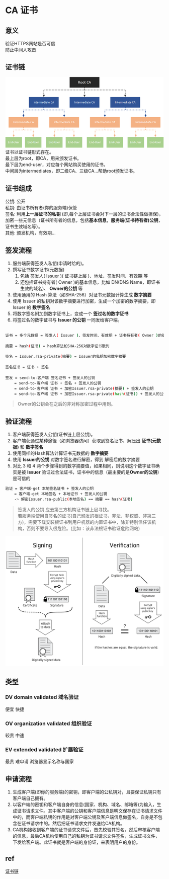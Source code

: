# CA 证书

## 意义

验证HTTPS网站是否可信  
防止中间人攻击  

## 证书链

![calink](res/CA-link.png)
证书以证书链形式存在。  
最上层为root，即CA，用来颁发证书。  
最下层为end-user，对应每个网站购买使用的证书。  
中间层为intermediates，即二级CA、三级CA...帮助root颁发证书。  

## 证书组成

公钥: 公开  
私钥: 由证书所有者(你的服务端)保管  
签名: 利用**上一层证书的私钥** (即,每个上层证书会对下一层的证书合法性做担保)，加密一些元信息（证书所有者的信息，包括**基本信息**，**服务端(证书持有者)公钥**，证书生效域名等）。  
其他: 颁发机构，有效期...  

## 签发流程

1. 服务端获得签发人私钥(申请时给的)。
2. 撰写证书数字证书(元数据)
   1. 包括 签发人( Issuer )( 证书链上层 )、地址、签发时间、有效期 等
   2. 还包括证书持有者( Owner )的基本信息，比如 DN(DNS Name，即证书生效的域名)、 **Owner的公钥** 等
3. 使用通用的 Hash 算法（如SHA-256）对证书元数据计算生成 **数字摘要**
4. 使用 Issuer 的私钥对该数字摘要进行加密，生成一个加密的数字摘要，即 Issuer 的 **数字签名**
5. 将数字签名附加到数字证书上，变成一个 **签过名的数字证书**
6. 将签过名的数字证书与 **Issuer 的公钥** 一同发给客户端。

```bash

证书 = 多个元数据 = 签发人( Issuer )、签发时间、有效期 + 证书持有者( Owner )的基本信息，比如 DN(DNS Name，即证书生效的域名)、 Owner的公钥...  

摘要 = hash(证书) = hash算法如SHA-256对数字证书散列  

签名 = Issuer.rsa-private(摘要) = Issuer的私钥加密数字摘要  

签名证书 = 证书 + 签名  

签发 = send-to-客户端 签名证书 + 签发人的公钥  
    = send-to-客户端 证书 + 签名 + 签发人的公钥  
    = send-to-客户端 证书 + 加密Issuer.rsa-private(摘要) + 签发人的公钥  
    = send-to-客户端 证书 + 加密Issuer.rsa-private(hash(证书)) + 签发人的公钥  
```

> Owner的公钥会在之后的非对称加密过程中用到。  

## 验证流程

1. 客户端获得签发人公钥(证书链上层公钥)。
2. 客户端获通过某种途径（如浏览器访问）获取到签名证书，解压出 **证书(元数据)** 和 **数字签名**
3. 使用同样的Hash算法计算证书元数据的 **数字摘要**
4. 使用 **Issuer的公钥** 对数字签名进行解密，得到 解密后的数字摘要
5. 对比 3 和 4 两个步骤得到的数字摘要值，如果相同，则说明这个数字证书确实是被 **Issuer** 验证过合法证书，证书中的信息（最主要的是**Owner的公钥**）是可信的

```bash
验证 = 客户端-get 本地签名证书 + 签发人的公钥
    = 客户端-get 本地签名 + 本地证书 + 签发人的公钥
    -> 解密Issuer.rsa-public(本地签名) == 摘要 == hash(证书)
```

> 签发人的公钥 应去第三方机构证书链上层寻找。  
> 若服务端使用自签名的证书(自己颁发的根证书，非法、非权威、非第三方)，需要下载安装根证书到用户机器的内置证书中，除非特别信任该机构，否则不要导入很危险。(比如：该非法根证书验证危险网站)

![casign](res/CA-sign.png)

## 类型

### DV domain validated 域名验证  

便宜 快捷  

### OV organization validated 组织验证  

较贵 中速

### EV extended validated 扩展验证  

最贵 难申请 浏览器显示名称与国家  

## 申请流程

1. 生成客户端(即你的服务端)的密钥，即客户端的公私钥对，且要保证私钥只有客户端自己拥有。
2. 以客户端的密钥和客户端自身的信息(国家、机构、域名、邮箱等)为输入，生成证书请求文件。其中客户端的公钥和客户端信息是明文保存在证书请求文件中的，而客户端私钥的作用是对客户端公钥及客户端信息做签名，自身是不包含在证书请求中的。然后把证书请求文件发送给CA机构。
3. CA机构接收到客户端的证书请求文件后，首先校验其签名，然后审核客户端的信息，最后CA机构使用自己的私钥为证书请求文件签名，生成证书文件，下发给客户端。此证书就是客户端的身份证，来表明用户的身份。

## ref

[证书链](https://www.jianshu.com/p/fcd0572c4765)
